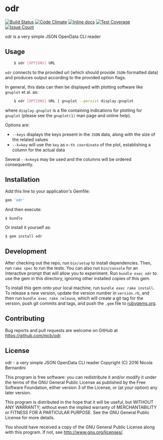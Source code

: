 # odr

[![Build Status](https://travis-ci.org/nicb/odr.svg?branch=master)](https://travis-ci.org/nicb/odr)
[![Code Climate](https://codeclimate.com/github/nicb/odr/badges/gpa.svg)](https://codeclimate.com/github/nicb/odr)
[![Inline docs](http://inch-ci.org/github/nicb/odr.svg?branch=master)](http://inch-ci.org/github/nicb/odr)
[![Test Coverage](https://codeclimate.com/github/nicb/odr/badges/coverage.svg)](https://codeclimate.com/github/nicb/odr/coverage)
[![Issue Count](https://codeclimate.com/github/nicb/odr/badges/issue_count.svg)](https://codeclimate.com/github/nicb/odr)

odr is a very simple JSON OpenData CLI reader

## Usage

```sh
    $ odr [OPTIONS] URL
```

`odr` connects to the provided url (which should provide `JSON`-formatted
data) and produces output according to the provided option flags.

In general, this data can then be displayed with plotting software like
`gnuplot` et al. as:

```sh
    $ odr [OPTIONS] URL | gnuplot --persist display.gnuplot
```    

where `display.gnuplot` is a file containing indications for plotting for
`gnuplot` (please see the `gnuplot(1)` man page and online help).

Options are:

* `--keys`         displays the keys present in the `JSON` data, along with
                   the size of the related values
* `--k=key`        will use the `key` as `n-th coordinate` of the plot,
                   establishing a column for the actual data

Several `--k=key`s may be used and the columns will be ordered consequently.

## Installation

Add this line to your application's Gemfile:

```ruby
gem 'odr'
```

And then execute:

    $ bundle

Or install it yourself as:

    $ gem install odr

## Development

After checking out the repo, run `bin/setup` to install dependencies. Then, run `rake spec` to run the tests. You can also run `bin/console` for an interactive prompt that will allow you to experiment. Run `bundle exec odr` to use the gem in this directory, ignoring other installed copies of this gem.

To install this gem onto your local machine, run `bundle exec rake install`. To release a new version, update the version number in `version.rb`, and then run `bundle exec rake release`, which will create a git tag for the version, push git commits and tags, and push the `.gem` file to [rubygems.org](https://rubygems.org).

## Contributing

Bug reports and pull requests are welcome on GitHub at https://github.com/nicb/odr.

## License

odr - a very simple JSON OpenData CLI reader
Copyright (C) 2016  Nicola Bernardini

This program is free software: you can redistribute it and/or modify
it under the terms of the GNU General Public License as published by
the Free Software Foundation, either version 3 of the License, or
(at your option) any later version.

This program is distributed in the hope that it will be useful,
but WITHOUT ANY WARRANTY; without even the implied warranty of
MERCHANTABILITY or FITNESS FOR A PARTICULAR PURPOSE.  See the
GNU General Public License for more details.

You should have received a copy of the GNU General Public License
along with this program.  If not, see <http://www.gnu.org/licenses/>.
